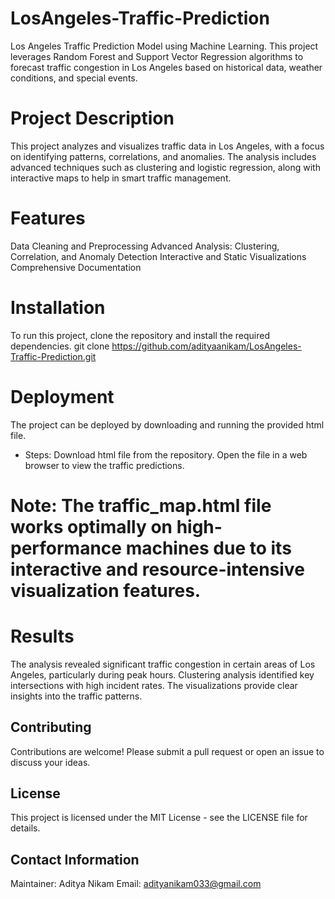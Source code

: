 # LosAngeles-Traffic-Prediction
Los Angeles Traffic Prediction Model using Machine Learning. This project leverages Random Forest and Support Vector Regression algorithms to forecast traffic congestion in Los Angeles based on historical data, weather conditions, and special events. 
#  Project Description
This project analyzes and visualizes traffic data in Los Angeles, with a focus on identifying patterns, correlations, and anomalies. The analysis includes advanced techniques such as clustering and logistic regression, along with interactive maps to help in smart traffic management.
# Features
Data Cleaning and Preprocessing
Advanced Analysis: Clustering, Correlation, and Anomaly Detection
Interactive and Static Visualizations
Comprehensive Documentation

# Installation
To run this project, clone the repository and install the required dependencies.
git clone https://github.com/adityaanikam/LosAngeles-Traffic-Prediction.git

# Deployment
The project can be deployed by downloading and running the provided html file.

- Steps:
Download html file from the repository.
Open the file in a web browser to view the traffic predictions.
# Note: The traffic_map.html file works optimally on high-performance machines due to its interactive and resource-intensive visualization features.

# Results
The analysis revealed significant traffic congestion in certain areas of Los Angeles, particularly during peak hours. Clustering analysis identified key intersections with high incident rates. The visualizations provide clear insights into the traffic patterns.

## Contributing
Contributions are welcome! Please submit a pull request or open an issue to discuss your ideas.

## License
This project is licensed under the MIT License - see the LICENSE file for details.

## Contact Information
Maintainer: Aditya Nikam 
Email: adityanikam033@gmail.com
